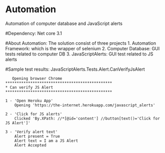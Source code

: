 # Automation
Automation of computer database and JavaScript alerts

#Dependency:
    Net core 3.1
    
#About Automation:
    The solution consist of three projects
    1. Automation Framework: which is the wrapper of selenium
    2. Computer Database: GUI tests related to computer DB
    3. JavaScriptAlerts: GUI test related to JS alerts
    
#Sample test results:
    JavaScriptAlerts.Tests.Alert.CanVerifyJsAlert
    
       Opening browser Chrome
    ***********************************************
    * Can verify JS Alert
    ***********************************************
    
    1 - 'Open Heroku App'
        Opening 'https://the-internet.herokuapp.com/javascript_alerts'
    
    2 - 'Click for JS alerts'
        Clicked 'By.XPath: //*[@id='content'] //button[text()='Click for JS Alert']'
    
    3 - 'Verify alert text'
        Alert present = True
        Alert text = I am a JS Alert
        Alert Accepted
    
    
